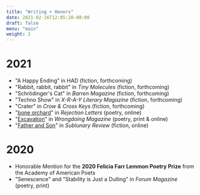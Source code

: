 ```yaml
---
title: "Writing + Honors"
date: 2021-02-16T12:05:20-08:00
draft: false
menu: "main"
weight: 2
---
```


# 2021

- "A Happy Ending" in HAD (fiction, forthcoming)
- "Rabbit, rabbit, rabbit" in *Tiny Molecules* (fiction, forthcoming)
- "Schrödinger's Cat" in *Barren Magazine* (fiction, forthcoming)
- "Techno Show" in *X-R-A-Y Literary Magazine* (fiction, forthcoming)
- "Crater" in *Crow & Cross Keys* (fiction, forthcoming)
- "[bone orchard](https://rejection-letters.com/2021/07/12/bone-orchard-lucy-zhou/)" in *Rejection Letters* (poetry, online)
- "[Excavation](https://www.wrongdoingmag.com/spring-2021.html)" in *Wrongdoing Magazine* (poetry, print & online)
- "[Father and Son](https://www.sublunaryreview.com/home/father-and-son)" in *Sublunary Review* (fiction, online)

# 2020

- Honorable Mention for the **2020 Felicia Farr Lemmon Poetry Prize** from the Academy of American Poets
- "Senescence" and "Stability is Just a Dulling" in *Forum Magazine* (poetry, print)